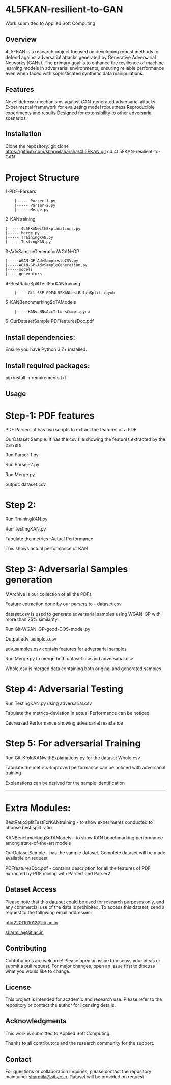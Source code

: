 # 4L5FKAN-resilient-to-GAN
Work submitted to Applied Soft Computing

## Overview
4L5FKAN is a research project focused on developing robust methods to defend against adversarial attacks generated by Generative Adversarial Networks (GANs). The primary goal is to enhance the resilience of machine learning models in adversarial environments, ensuring reliable performance even when faced with sophisticated synthetic data manipulations.

## Features
Novel defense mechanisms against GAN-generated adversarial attacks
Experimental framework for evaluating model robustness
Reproducible experiments and results
Designed for extensibility to other adversarial scenarios

## Installation
Clone the repository:
git clone https://github.com/sharmilaharsha/4L5FKAN.git
cd 4L5FKAN-resilient-to-GAN


# Project Structure
1-PDF-Parsers
        
        |----- Parser-1.py	
        |----- Parser-2.py	
        |----- Merge.py
	
2-KANtraining

	|----- 4L5FKANwithExplanations.py 
  	|----- Merge.py
  	|----- TrainingKAN.py
  	|----- TestingKAN.py
  
3-AdvSampleGenerationWGAN-GP

	|-----WGAN-GP-AdvSamplestoCSV.py
	|-----WGAN-GP-AdvSampleGeneration.py
	|-----models
	|-----generators
 
4-BestRatioSplitTestForKANtraining

        |-----Git-SSP-PDF4L5FKANbestRatioSplit.ipynb
	
5-KANBenchmarkingSoTAModels

        |-----KANvsNNsAccTrLossComp.ipynb
	
6-OurDatasetSample
PDFfeaturesDoc.pdf


## Install dependencies:
Ensure you have Python 3.7+ installed.
## Install required packages:

pip install -r requirements.txt

## Usage

# Step-1: PDF features 
PDF Parsers: it has two scripts to extract the features of a PDF

OurDataset Sample: It has the csv file showing the features extracted by the parsers

Run Parser-1.py


Run Parser-2.py


Run Merge.py 


output: dataset.csv


# Step 2:
Run TrainingKAN.py

Run TestingKAN.py

Tabulate the metrics -Actual Performance

This shows actual performance of KAN

# Step 3: Adversarial Samples generation

MArchive is our collection of all the PDFs 

Feature extraction done by our parsers to - dataset.csv

dataset.csv is used to generate adversarial samples using WGAN-GP with more than 75% similarity.

Run Git-WGAN-GP-good-DQS-model.py 

Output adv_samples.csv 

adv_samples.csv contain features for adversarial samples

Run Merge.py to merge  both dataset.csv and adversarial.csv

Whole.csv is merged data containing both original and generated samples

# Step 4: Adversarial Testing

Run TestingKAN.py using  adversarial.csv

Tabulate the metrics-deviation in actual Performance can be noticed

Decreased Performance showing adversarial resistance

# Step 5: For adversarial Training

Run Git-KfoldKANwithExplanations.py for the dataset Whole.csv

Tabulate the metrics-Improved performance can be noticed with adversarial training

Explanations can be derived for the sample identification

--------------------------------------------------------------------------------------

# Extra Modules:

BestRatioSplitTestForKANtraining - to show experiments conducted to choose best spilt ratio

KANBenchmarkingSoTAModels - to show KAN benchmarking performance among atate-of-the-art models

OurDatasetSample - has the sample dataset, Complete dataset will be made available on request

PDFfeaturesDoc.pdf - contains description for all the features of PDF extracted by PDF mining with Parser1 and Parser2


## Dataset Access

Please note that this dataset could be used for research purposes only, and any commercial use of the data is prohibited. To access this dataset, send a request to the following email addresses:

phd2201101012@iiti.ac.in

sharmila@sit.ac.in

## Contributing
Contributions are welcome! Please open an issue to discuss your ideas or submit a pull request. For major changes, open an issue first to discuss what you would like to change.

## License
This project is intended for academic and research use. Please refer to the repository or contact the author for licensing details.

## Acknowledgments
This work is submitted to Applied Soft Computing.

Thanks to all contributors and the research community for the support.

## Contact
For questions or collaboration inquiries, please contact the repository maintainer sharmila@sit.ac.in.
Dataset will be provided on request
